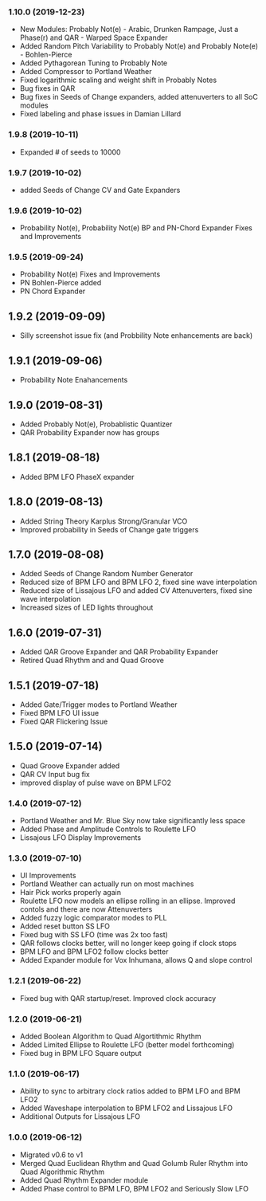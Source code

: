 ### 1.10.0 (2019-12-23)
- New Modules: Probably Not(e) - Arabic, Drunken Rampage, Just a Phase(r) and QAR - Warped Space Expander
- Added Random Pitch Variability to Probably Not(e) and Probably Note(e) - Bohlen-Pierce
- Added Pythagorean Tuning to Probably Note
- Added Compressor to Portland Weather
- Fixed logarithmic scaling and weight shift in Probably Notes
- Bug fixes in QAR
- Bug fixes in Seeds of Change expanders, added attenuverters to all SoC modules
- Fixed labeling and phase issues in Damian Lillard

### 1.9.8 (2019-10-11)
- Expanded # of seeds to 10000

### 1.9.7 (2019-10-02)
- added Seeds of Change CV and Gate Expanders

### 1.9.6 (2019-10-02)
- Probability Not(e), Probability Not(e) BP and PN-Chord Expander Fixes and Improvements

### 1.9.5 (2019-09-24)
- Probability Not(e) Fixes and Improvements
- PN Bohlen-Pierce added
- PN Chord Expander

## 1.9.2 (2019-09-09)
- Silly screenshot issue fix (and Probbility Note enhancements are back)

## 1.9.1 (2019-09-06)
- Probability Note Enahancements

## 1.9.0 (2019-08-31)
- Added Probably Not(e), Probablistic Quantizer
- QAR Probability Expander now has groups

## 1.8.1 (2019-08-18)
- Added BPM LFO PhaseX expander

## 1.8.0 (2019-08-13)
- Added String Theory Karplus Strong/Granular VCO
- Improved probability in Seeds of Change gate triggers

## 1.7.0 (2019-08-08)
- Added Seeds of Change Random Number Generator
- Reduced size of BPM LFO and BPM LFO 2, fixed sine wave interpolation
- Reduced size of Lissajous LFO and added CV Attenuverters, fixed sine wave interpolation
- Increased sizes of LED lights throughout

## 1.6.0 (2019-07-31)
- Added QAR Groove Expander and QAR Probability Expander
- Retired Quad Rhythm and and Quad Groove

## 1.5.1 (2019-07-18)
- Added Gate/Trigger modes to Portland Weather
- Fixed BPM LFO UI issue
- Fixed QAR Flickering Issue

## 1.5.0 (2019-07-14)
- Quad Groove Expander added
- QAR CV Input bug fix
- improved display of pulse wave on BPM LFO2 

### 1.4.0 (2019-07-12)
- Portland Weather and Mr. Blue Sky now take significantly less space
- Added Phase and Amplitude Controls to Roulette LFO
- Lissajous LFO Display Improvements

### 1.3.0 (2019-07-10)
- UI Improvements
- Portland Weather can actually run on most machines
- Hair Pick works properly again
- Roulette LFO now models an ellipse rolling in an ellipse. Improved contols and there are now Attenuverters
- Added fuzzy logic comparator modes to PLL
- Added reset button SS LFO
- Fixed bug with SS LFO (time was 2x too fast)
- QAR follows clocks better, will no longer keep going if clock stops
- BPM LFO and BPM LFO2 follow clocks better
- Added Expander module for Vox Inhumana, allows Q and slope control

### 1.2.1 (2019-06-22)
- Fixed bug with QAR startup/reset. Improved clock accuracy 

### 1.2.0 (2019-06-21)
- Added Boolean Algorithm to Quad Algortithmic Rhythm
- Added Limited Ellipse to Roulette LFO (better model forthcoming)
- Fixed bug in BPM LFO Square output

### 1.1.0 (2019-06-17)
- Ability to sync to arbitrary clock ratios added to BPM LFO and BPM LFO2
- Added Waveshape interpolation to BPM LFO2 and Lissajous LFO
- Additional Outputs for Lissajous LFO

### 1.0.0 (2019-06-12)
- Migrated v0.6 to v1
- Merged Quad Euclidean Rhythm and Quad Golumb Ruler Rhythm into Quad Algorithmic Rhythm
- Added Quad Rhythm Expander module
- Added Phase control to BPM LFO, BPM LFO2 and Seriously Slow LFO